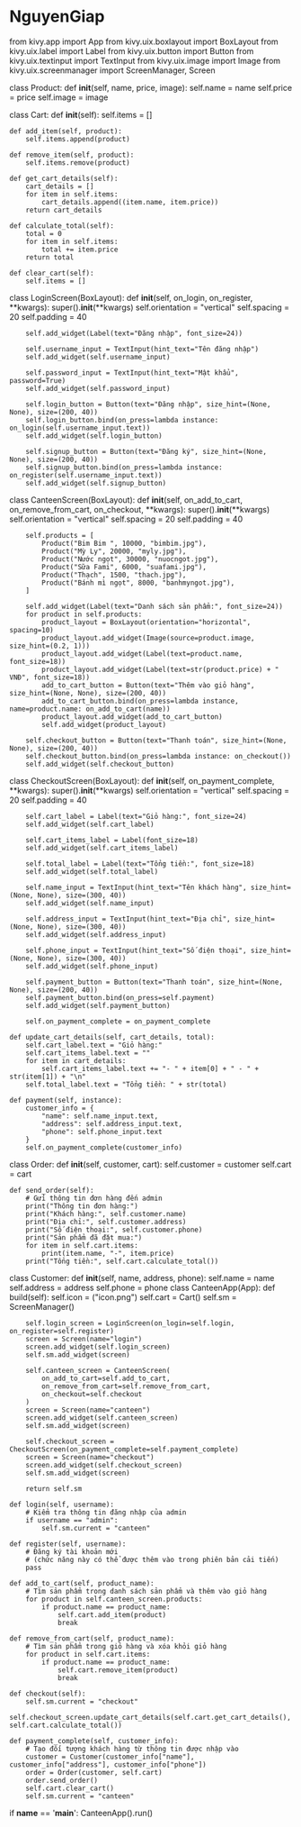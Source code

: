 # NguyenGiap
from kivy.app import App
from kivy.uix.boxlayout import BoxLayout
from kivy.uix.label import Label
from kivy.uix.button import Button
from kivy.uix.textinput import TextInput
from kivy.uix.image import Image
from kivy.uix.screenmanager import ScreenManager, Screen


class Product:
    def __init__(self, name, price, image):
        self.name = name
        self.price = price
        self.image = image


class Cart:
    def __init__(self):
        self.items = []

    def add_item(self, product):
        self.items.append(product)

    def remove_item(self, product):
        self.items.remove(product)

    def get_cart_details(self):
        cart_details = []
        for item in self.items:
            cart_details.append((item.name, item.price))
        return cart_details

    def calculate_total(self):
        total = 0
        for item in self.items:
            total += item.price
        return total

    def clear_cart(self):
        self.items = []


class LoginScreen(BoxLayout):
    def __init__(self, on_login, on_register, **kwargs):
        super().__init__(**kwargs)
        self.orientation = "vertical"
        self.spacing = 20
        self.padding = 40

        self.add_widget(Label(text="Đăng nhập", font_size=24))

        self.username_input = TextInput(hint_text="Tên đăng nhập")
        self.add_widget(self.username_input)

        self.password_input = TextInput(hint_text="Mật khẩu", password=True)
        self.add_widget(self.password_input)

        self.login_button = Button(text="Đăng nhập", size_hint=(None, None), size=(200, 40))
        self.login_button.bind(on_press=lambda instance: on_login(self.username_input.text))
        self.add_widget(self.login_button)

        self.signup_button = Button(text="Đăng ký", size_hint=(None, None), size=(200, 40))
        self.signup_button.bind(on_press=lambda instance: on_register(self.username_input.text))
        self.add_widget(self.signup_button)


class CanteenScreen(BoxLayout):
    def __init__(self, on_add_to_cart, on_remove_from_cart, on_checkout, **kwargs):
        super().__init__(**kwargs)
        self.orientation = "vertical"
        self.spacing = 20
        self.padding = 40

        self.products = [
            Product("Bim Bim ", 10000, "bimbim.jpg"),
            Product("Mỳ Ly", 20000, "myly.jpg"),
            Product("Nước ngọt", 30000, "nuocngot.jpg"),
            Product("Sữa Fami", 6000, "suafami.jpg"),
            Product("Thạch", 1500, "thach.jpg"),
            Product("Bánh mì ngọt", 8000, "banhmyngot.jpg"),
        ]

        self.add_widget(Label(text="Danh sách sản phẩm:", font_size=24))
        for product in self.products:
            product_layout = BoxLayout(orientation="horizontal", spacing=10)
            product_layout.add_widget(Image(source=product.image, size_hint=(0.2, 1)))
            product_layout.add_widget(Label(text=product.name, font_size=18))
            product_layout.add_widget(Label(text=str(product.price) + " VNĐ", font_size=18))
            add_to_cart_button = Button(text="Thêm vào giỏ hàng", size_hint=(None, None), size=(200, 40))
            add_to_cart_button.bind(on_press=lambda instance, name=product.name: on_add_to_cart(name))
            product_layout.add_widget(add_to_cart_button)
            self.add_widget(product_layout)

        self.checkout_button = Button(text="Thanh toán", size_hint=(None, None), size=(200, 40))
        self.checkout_button.bind(on_press=lambda instance: on_checkout())
        self.add_widget(self.checkout_button)


class CheckoutScreen(BoxLayout):
    def __init__(self, on_payment_complete, **kwargs):
        super().__init__(**kwargs)
        self.orientation = "vertical"
        self.spacing = 20
        self.padding = 40

        self.cart_label = Label(text="Giỏ hàng:", font_size=24)
        self.add_widget(self.cart_label)

        self.cart_items_label = Label(font_size=18)
        self.add_widget(self.cart_items_label)

        self.total_label = Label(text="Tổng tiền:", font_size=18)
        self.add_widget(self.total_label)

        self.name_input = TextInput(hint_text="Tên khách hàng", size_hint=(None, None), size=(300, 40))
        self.add_widget(self.name_input)

        self.address_input = TextInput(hint_text="Địa chỉ", size_hint=(None, None), size=(300, 40))
        self.add_widget(self.address_input)

        self.phone_input = TextInput(hint_text="Số điện thoại", size_hint=(None, None), size=(300, 40))
        self.add_widget(self.phone_input)

        self.payment_button = Button(text="Thanh toán", size_hint=(None, None), size=(200, 40))
        self.payment_button.bind(on_press=self.payment)
        self.add_widget(self.payment_button)

        self.on_payment_complete = on_payment_complete

    def update_cart_details(self, cart_details, total):
        self.cart_label.text = "Giỏ hàng:"
        self.cart_items_label.text = ""
        for item in cart_details:
            self.cart_items_label.text += "- " + item[0] + " - " + str(item[1]) + "\n"
        self.total_label.text = "Tổng tiền: " + str(total)

    def payment(self, instance):
        customer_info = {
            "name": self.name_input.text,
            "address": self.address_input.text,
            "phone": self.phone_input.text
        }
        self.on_payment_complete(customer_info)

class Order:
    def __init__(self, customer, cart):
        self.customer = customer
        self.cart = cart

    def send_order(self):
        # Gửi thông tin đơn hàng đến admin
        print("Thông tin đơn hàng:")
        print("Khách hàng:", self.customer.name)
        print("Địa chỉ:", self.customer.address)
        print("Số điện thoại:", self.customer.phone)
        print("Sản phẩm đã đặt mua:")
        for item in self.cart.items:
            print(item.name, "-", item.price)
        print("Tổng tiền:", self.cart.calculate_total())


class Customer:
    def __init__(self, name, address, phone):
        self.name = name
        self.address = address
        self.phone = phone
class CanteenApp(App):
    def build(self):
        self.icon = ("icon.png")
        self.cart = Cart()
        self.sm = ScreenManager()

        self.login_screen = LoginScreen(on_login=self.login, on_register=self.register)
        screen = Screen(name="login")
        screen.add_widget(self.login_screen)
        self.sm.add_widget(screen)

        self.canteen_screen = CanteenScreen(
            on_add_to_cart=self.add_to_cart,
            on_remove_from_cart=self.remove_from_cart,
            on_checkout=self.checkout
        )
        screen = Screen(name="canteen")
        screen.add_widget(self.canteen_screen)
        self.sm.add_widget(screen)

        self.checkout_screen = CheckoutScreen(on_payment_complete=self.payment_complete)
        screen = Screen(name="checkout")
        screen.add_widget(self.checkout_screen)
        self.sm.add_widget(screen)

        return self.sm

    def login(self, username):
        # Kiểm tra thông tin đăng nhập của admin
        if username == "admin":
            self.sm.current = "canteen"

    def register(self, username):
        # Đăng ký tài khoản mới
        # (chức năng này có thể được thêm vào trong phiên bản cải tiến)
        pass

    def add_to_cart(self, product_name):
        # Tìm sản phẩm trong danh sách sản phẩm và thêm vào giỏ hàng
        for product in self.canteen_screen.products:
            if product.name == product_name:
                self.cart.add_item(product)
                break

    def remove_from_cart(self, product_name):
        # Tìm sản phẩm trong giỏ hàng và xóa khỏi giỏ hàng
        for product in self.cart.items:
            if product.name == product_name:
                self.cart.remove_item(product)
                break

    def checkout(self):
        self.sm.current = "checkout"
        self.checkout_screen.update_cart_details(self.cart.get_cart_details(), self.cart.calculate_total())

    def payment_complete(self, customer_info):
        # Tạo đối tượng khách hàng từ thông tin được nhập vào
        customer = Customer(customer_info["name"], customer_info["address"], customer_info["phone"])
        order = Order(customer, self.cart)
        order.send_order()
        self.cart.clear_cart()
        self.sm.current = "canteen"


if __name__ == '__main__':
    CanteenApp().run()
